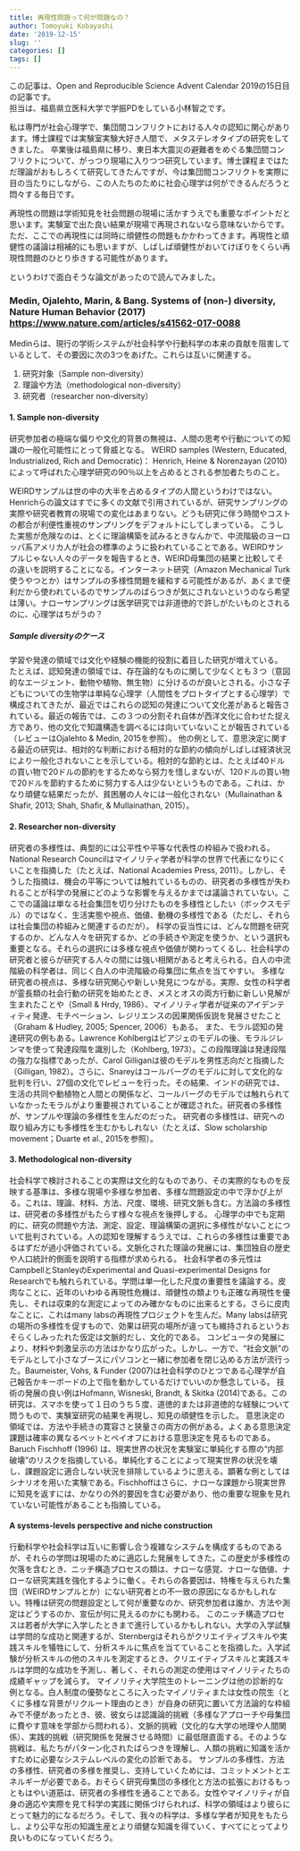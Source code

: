 ```yaml
---
title: 再現性問題って何が問題なの？
author: Tomoyuki Kobayashi
date: '2019-12-15'
slug: ''
categories: []
tags: []
---
```



この記事は、Open and Reproducible Science Advent Calendar 2019の15日目の記事です。<br>
担当は、福島県立医科大学で学振PDをしている小林智之です。

私は専門が社会心理学で、集団間コンフリクトにおける人々の認知に関心があります。博士課程では実験室実験大好き人間で、メタステレオタイプの研究をしてきました。
卒業後は福島県に移り、東日本大震災の避難者をめぐる集団間コンフリクトについて、がっつり現場に入りつつ研究しています。博士課程まではただ理論がおもしろくて研究してきたんですが、今は集団間コンフリクトを実際に目の当たりにしながら、この人たちのために社会心理学は何ができるんだろうと悶々する毎日です。

再現性の問題は学術知見を社会問題の現場に活かすうえでも重要なポイントだと思います。実験室で出た良い結果が現場で再現されないなら意味ないからです。ただ、ここでの再現性には同時に頑健性の問題もかかわってきます。再現性と頑健性の議論は相補的にも思いますが、しばしば頑健性がおいてけぼりをくらい再現性問題のひとり歩きする可能性があります。

というわけで面白そうな論文があったので読んでみました。

### Medin, Ojalehto, Marin, & Bang. Systems of (non-) diversity, Nature Human Behavior (2017) https://www.nature.com/articles/s41562-017-0088
Medinらは、現行の学術システムが社会科学や行動科学の本来の貢献を阻害しているとして、その要因に次の3つをあげた。これらは互いに関連する。
1.	研究対象（Sample non-diversity）
2.	理論や方法（methodological non-diversity）
3.	研究者（researcher non-diversity）

#### 1. Sample non-diversity
研究参加者の極端な偏りや文化的背景の無視は、人間の思考や行動についての知識の一般化可能性にとって脅威となる。
WEIRD samples (Western, Educated, Industrialized, Rich and Democratic)：
Henrich, Heine & Norenzayan (2010)によって呼ばれた心理学研究の90％以上を占めるとされる参加者たちのこと。

WEIRDサンプルは世の中の大半を占めるタイプの人間というわけではない。Henrichらの論文はすでに多くの文献で引用されているが、研究サンプリングの実際や研究者教育の現場での変化はあまりない。どうも研究に伴う時間やコストの都合が利便性重視のサンプリングをデフォルトにしてしまっている。
こうした実態が危険なのは、とくに理論構築を試みるときなんかで、中流階級のヨーロッパ系アメリカ人が社会の標準のように扱われていることである。WEIRDサンプルじゃない人々のデータを報告するとき、WEIRD母集団の結果と比較してその違いを説明することになる。インターネット研究（Amazon Mechanical Turk使うやつとか）はサンプルの多様性問題を緩和する可能性があるが、あくまで便利だから使われているのでサンプルのばらつきが気にされないというのなら希望は薄い。ナローサンプリングは医学研究では非道徳的で許しがたいものとされるのに、心理学はちがうの？

##### Sample diversityのケース
学習や発達の領域では文化や経験の機能的役割に着目した研究が増えている。
たとえば、認知発達の領域では、存在論的なものに関して少なくとも３つ（意図的なエージェント、動物や植物、無生物）に分けるのが良いとされる。小さな子どもについての生物学は単純な心理学（人間性をプロトタイプとする心理学）で構成されてきたが、最近ではこれらの認知の発達について文化差があると報告されている。最近の報告では、この３つの分割それ自体が西洋文化に合わせた捉え方であり、他の文化で知識構造を調べるには向いていないことが報告されている（レビューはOjalehto & Medin, 2015を参照）。
他の例として、意思決定に関する最近の研究は、相対的な判断における相対的な節約の傾向がしばしば経済状況により一般化されないことを示している。相対的な節約とは、たとえば40ドルの買い物で20ドルの節約をするためなら努力を惜しまないが、120ドルの買い物で20ドルを節約するために努力する人は少ないというものである。これは、かなり頑健な結果だったが、貧困層の人々には一般化されない（Mullainathan & Shafir, 2013; Shah, Shafir, & Mullainathan, 2015）。

#### 2. Researcher non-diversity
研究者の多様性は、典型的には公平性や平等な代表性の枠組みで扱われる。National Research Councilはマイノリティ学者が科学の世界で代表になりにくいことを指摘した（たとえば、National Academies Press, 2011）。しかし、そうした指摘は、機会の平等については触れているものの、研究者の多様性が失われることが科学の発展にどのような影響を与えるかまでは議論されていない。ここでの議論は単なる社会集団を切り分けたものを多様性としたい（ボックスモデル）のではなく、生活実態や視点、価値、動機の多様性である（ただし、それらは社会集団の枠組みと関連するのだが）。
科学の妥当性には、どんな問題を研究するのか、どんな人々を研究するか、どの手続きや測定を使うか、という選択も重要となる。それらの選択には多様な視点や価値が関わってくるし、社会科学の研究者と彼らが研究する人々の間には強い相関があると考えられる。白人の中流階級の科学者は、同じく白人の中流階級の母集団に焦点を当てやすい。
多様な研究者の視点は、多様な研究関心や新しい発見につながる。実際、女性の科学者が霊長類の社会行動の研究を始めたとき、メスとオスの両方行動に新しい見解が生まれたことや（Small & Hrdy, 1986）、マイノリティ学者が従来のアイデンティティ発達、モチベーション、レジリエンスの因果関係仮説を発展させたこと（Graham & Hudley, 2005; Spencer, 2006）もある。
また、モラル認知の発達研究の例もある。Lawrence Kohlbergはピアジェのモデルの後、モラルジレンマを使って発達段階を識別した（Kohlberg, 1973）。この段階理論は発達段階の強力な指標であったが、Carol Gilliganは彼のモデルを男性志向だと指摘した（Gilligan, 1982）。さらに、Snareyはコールバーグのモデルに対して文化的な批判を行い、27個の文化でレビューを行った。その結果、インドの研究では、生活の共同や動植物と人間との関係など、コールバーグのモデルでは触れられていなかったモラルがより重要視されていることが確認された。研究者の多様性が、サンプルや理論の多様性を生んだのだった。
研究者の多様性は、研究への取り組み方にも多様性を生むかもしれない（たとえば、Slow scholarship movement；Duarte et al., 2015を参照）。

#### 3. Methodological non-diversity
社会科学で検討されることの実際は文化的なものであり、その実際的なものを反映する基準は、多様な現場や多様な参加者、多様な問題設定の中で浮かび上がる。これは、理論、材料、方法、尺度、環境、研究文脈も含む。方法論の多様性は、研究者の多様性がもたらす様々な視点を後押しする。
心理学の中でも定期的に、研究の問題や方法、測定、設定、理論構築の選択に多様性がないことについて批判されている。人の認知を理解するうえでは、これらの多様性は重要であるはずだが過小評価されている。文脈化された理論の発展には、集団独自の歴史や人口統計的側面を説明する指標が求められる。
社会科学者の多元性はCampbellとStanleyのExperimental and Quasi-experimental Designs for Researchでも触れられている。学問は単一化した尺度の重要性を議論する。皮肉なことに、近年のいわゆる再現性危機は、頑健性の類よりも正確な再現性を優先し、それは収束的な測定によってのみ確かなものに出来るとする。さらに皮肉なことに、これはmany labsの再現性プロジェクトを生んだ。Many labsは研究の場所の多様性を促すもので、効果は研究の場所が違っても維持されるというおそらくしみったれた仮定は文脈的だし、文化的である。
コンピュータの発展により、材料や刺激呈示の方法はかなり広がった。しかし、一方で、“社会文脈”のモデルとして小さなブースにパソコンと一緒に参加者を閉じ込める方法が流行った。Baumeister, Vohs, & Funder (2007)は社会科学のひとつである心理学が自己報告かキーボードの上で指を動かしているだけでいいのか懸念している。
技術の発展の良い例はHofmann, Wisneski, Brandt, & Skitka (2014)である。この研究は、スマホを使って１日のうち５度、道徳的または非道徳的な経験について問うもので、実験室研究の結果を再現し、知見の頑健性を示した。
意思決定の領域では、方法や手続きの寛容さと狭量さの両方の例がある。よくある意思決定課題は確率の異なるベットとペイオフにおける意思決定を見るものである。Baruch Fischhoff (1996) は、現実世界の状況を実験室に単純化する際の“内部破壊”のリスクを指摘している。単純化することによって現実世界の状況を壊し、課題設定に適合しない状況を排除しているように思える。顕著な例としてはシナリオを用いた実験である。Fischhoffはさらに、ナローな課題から現実世界に知見を返すには、かなりの外的要因を含む必要があり、他の重要な現象を見れていない可能性があることも指摘している。

#### A systems-levels perspective and niche construction
行動科学や社会科学は互いに影響し合う複雑なシステムを構成するものであるが、それらの学問は現場のために適応した発展をしてきた。この歴史が多様性の欠落を含むとき、ニッチ構造プロセスの類は、ナローな感覚、ナローな価値、ナローな研究実践を強化するように働く。それらの各要因は、特権を与えられた集団（WEIRDサンプルとか）にない研究者との不一致の原因になるかもしれない。特権は研究の問題設定として何が重要なのか、研究参加者は誰か、方法や測定はどうするのか、宣伝が何に見えるのかにも関わる。
このニッチ構造プロセスは若者が大学に入学したときまで進行しているかもしれない。大学の入学試験は学問的な成功と関連するが、Sternbergはそれらがクリエイティブスキルや実践スキルを犠牲にして、分析スキルに焦点を当てていることを指摘した。入学試験が分析スキルの他のスキルを測定するとき、クリエイティブスキルと実践スキルは学問的な成功を予測し、著しく、それらの測定の使用はマイノリティたちの成績ギャップを減らす。
マイノリティ大学院生のトレーニングは他の診断的な例となる。白人制度の優勢なところに入ったマイノリティまたは女性の院生（とくに多様な背景がリクルート理由のとき）が自身の研究に置いて方法論的な枠組みで不便があったとき、彼、彼女らは認識論的挑戦（多様なアプローチや母集団に費やす意味を学部から問われる）、文脈的挑戦（文化的な大学の地理や人間関係）、実践的挑戦（研究関係を発展させる時間）に最低限直面する。そのような挑戦は、私たちがパターン化されたばらつきを理解し、人類の挑戦に知識を活かすために必要なシステムレベルの変化の診断である。
サンプルの多様性、方法の多様性、研究者の多様を推奨し、支持していくためには、コミットメントとエネルギーが必要である。おそらく研究母集団の多様化と方法の拡張におけるもっともはやい道筋は、研究者の多様性を通ることである。女性やマイノリティが自身の適応や実際を見て科学の実践に関係づけられれば、科学の領域はより彼らにとって魅力的になるだろう。そして、我々の科学は、多様な学者が知見をもたらし、より公平な形の知識生産とより頑健な知識を得ていく、すべてにとってより良いものになっていくだろう。
